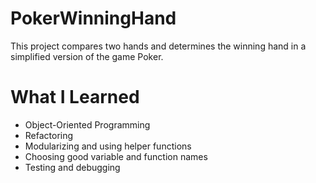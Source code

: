 # PokerWinningHand
This project compares two hands and determines the winning hand in a simplified version of the game Poker.

# What I Learned
- Object-Oriented Programming
- Refactoring
- Modularizing and using helper functions
- Choosing good variable and function names
- Testing and debugging

